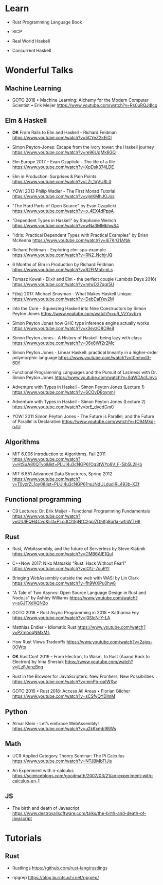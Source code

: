 
# Learn

- Rust Programming Language Book

- SICP

- Real World Haskell

- Concurrent Haskell

# Wonderful Talks

## Machine Learning

- GOTO 2018 • Machine Learning: Alchemy for the Modern Computer Scientist • Erik Meijer
https://www.youtube.com/watch?v=Rs0uRQJdIcg

## Elm & Haskell

- **OK** From Rails to Elm and Haskell - Richard Feldman
https://www.youtube.com/watch?v=5CYeZ2kEiOI

- Simon Peyton-Jones: Escape from the ivory tower: the Haskell journey
https://www.youtube.com/watch?v=re96UgMk6GQ

- Elm Europe 2017 - Evan Czaplicki - The life of a file
https://www.youtube.com/watch?v=XpDsk374LDE

- Elm in Production: Surprises & Pain Points
https://www.youtube.com/watch?v=LZj_1qVURL0

- YOW! 2013 Philip Wadler - The First Monad Tutorial
https://www.youtube.com/watch?v=yjmKMhJOJos

- "The Hard Parts of Open Source" by Evan Czaplicki
https://www.youtube.com/watch?v=o_4EX4dPppA

- "Dependent Types in Haskell" by Stephanie Weirich
https://www.youtube.com/watch?v=wNa3MMbhwS4

- "Idris: Practical Dependent Types with Practical Examples" by Brian McKenna
https://www.youtube.com/watch?v=4i7KrG1Afbk

- Richard Feldman - Exploring elm-spa-example
https://www.youtube.com/watch?v=RN2_NchjrJQ

- 6 Months of Elm in Production by Richard Feldman
https://www.youtube.com/watch?v=R2FtMbb-nLs

- Tomasz Kowal - Elixir and Elm - the perfect couple (Lambda Days 2016)
https://www.youtube.com/watch?v=mIwD27qqr5U

- F(by) 2017. Michael Snoyman - What Makes Haskell Unique.
https://www.youtube.com/watch?v=DebDaiYev2M

- Into the Core - Squeezing Haskell into Nine Constructors by Simon Peyton Jones
https://www.youtube.com/watch?v=uR_VzYxvbxg

- Simon Peyton Jones how GHC type inference engine actually works
https://www.youtube.com/watch?v=x3evzO8O9e8

- Simon Peyton Jones - A History of Haskell: being lazy with class
https://www.youtube.com/watch?v=06x8Wf2r2Mc

- Simon Peyton Jones - Linear Haskell: practical linearity in a higher-order polymorphic language
https://www.youtube.com/watch?v=t0mhvd3-60Y

- Functional Programming Languages and the Pursuit of Laziness with Dr. Simon Peyton Jones
https://www.youtube.com/watch?v=SqWDAo1Jnyc

- Adventure with Types in Haskell - Simon Peyton Jones (Lecture 1)
https://www.youtube.com/watch?v=6COvD8oynmI

- Adventure with Types in Haskell - Simon Peyton Jones (Lecture 2)
https://www.youtube.com/watch?v=brE_dyedGm0

- YOW! 2011 Simon Peyton Jones - The Future is Parallel, and the Future of Parallel is Declarative
https://www.youtube.com/watch?v=tC94Mkg-oJU



## Algorithms

- MIT 6.006 Introduction to Algorithms, Fall 2011
https://www.youtube.com/watch?v=HtSuA80QTyo&list=PLUl4u3cNGP61Oq3tWYp6V_F-5jb5L2iHb

- MIT 6.851 Advanced Data Structures, Spring 2012
https://www.youtube.com/watch?v=T0yzrZL1py0&list=PLUl4u3cNGP61hsJNdULdudlRL493b-XZf

## Functional programming

- C9 Lectures: Dr. Erik Meijer - Functional Programming Fundamentals 
https://www.youtube.com/watch?v=UIUlFQH4Cvo&list=PLoJC20gNfC2gpI7Dl6fg8uj1a-wfnWTH8


## Rust

- Rust, WebAssembly, and the future of Serverless by Steve Klabnik
https://www.youtube.com/watch?v=CMB6AlE1QuI

- C++Now 2017: Niko Matsakis "Rust: Hack Without Fear!"
https://www.youtube.com/watch?v=lO1z-7cuRYI

- Bringing WebAssembly outside the web with WASI by Lin Clark
https://www.youtube.com/watch?v=fh9WXPu0hw8

- "A Tale of Two Asyncs: Open Source Language Design in Rust and Node.js" by Ashley Williams
https://www.youtube.com/watch?v=aGJTXdXQN2o

- GOTO 2018 • Rust Async Programming in 2018 • Katharina Fey
https://www.youtube.com/watch?v=j0SIcN-Y-LA

- Matthias Endler - Idiomatic Rust
https://www.youtube.com/watch?v=P2mooqNMxMs

- How Rust Views Tradeoffs
https://www.youtube.com/watch?v=2ajos-0OWts

- **OK** RustConf 2019 - From Electron, to Wasm, to Rust (Aaand Back to Electron) by Irina Shestak
https://www.youtube.com/watch?v=lLzFJenzBng

- Rust in the Browser for JavaScripters: New Frontiers, New Possibilities
https://www.youtube.com/watch?v=mmPb-oaIWXw

- GOTO 2019 • Rust 2018: Access All Areas • Florian Gilcher
https://www.youtube.com/watch?v=sCSfyQYDImM

## Python

- Almar Klein - Let’s embrace WebAssembly!
https://www.youtube.com/watch?v=u2kKxmb9BWs


## Math

- UCR Applied Category Theory Seminar: The Pi Calculus
https://www.youtube.com/watch?v=NTJBMbTIJis

- An Experiment with π-calculus
https://scienceblogs.com/goodmath/2007/03/21/an-experiment-with-calculus-an-1


## JS

- The birth and death of Javascript
https://www.destroyallsoftware.com/talks/the-birth-and-death-of-javascript



# Tutorials

## Rust

- Rustlings
https://github.com/rust-lang/rustlings

- ripgrep
https://blog.burntsushi.net/ripgrep/
